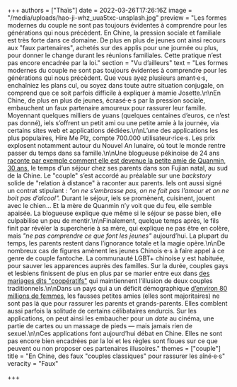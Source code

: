 +++
authors = ["Thaïs"]
date = 2022-03-26T17:26:16Z
image = "/media/uploads/hao-ji-whz_uua5txc-unsplash.jpg"
preview = "Les formes modernes du couple ne sont pas toujours évidentes à comprendre pour les générations qui nous précèdent. En Chine, la pression sociale et familiale est très forte dans ce domaine. De plus en plus de jeunes ont ainsi recours aux \"faux partenaires\", achetés sur des applis pour une journée ou plus, pour donner le change durant les réunions familiales. Cette pratique n’est pas encore encadrée par la loi."
section = "Vu d’ailleurs"
text = "Les formes modernes du couple ne sont pas toujours évidentes à comprendre pour les générations qui nous précèdent. Que vous ayez plusieurs amant·e·s, enchaîniez les plans cul, ou soyez dans toute autre situation conjugale, on comprend que ce soit parfois difficile à expliquer à mamie Josette.\n\nEn Chine, de plus en plus de jeunes, écrasé·e·s par la pression sociale, embauchent un faux partenaire amoureux pour rassurer leur famille. Moyennant quelques milliers de yuans (quelques centaines d’euros, ce n’est pas donné), iels s’offrent un petit ami ou une petite amie à la journée, via certains sites web et applications dédiées.\n\nL’une des applications les plus populaires, Hire Me Plz, compte 700.000 utilisateur·rice·s. Les prix explosent notamment autour du Nouvel An lunaire, où tout le monde rentre passer du temps dans sa famille.\n\nUne blogueuse pékinoise de 24 ans[ raconte par exemple comment elle est devenue la petite amie de Quanmin, 30 ans,](https://www.reuters.com/article/us-lunar-newyear-china-girlfriend-idUSKBN15A1NY) le temps d’un séjour chez ses parents dans son Fujian natal, au sud de la Chine. Le \"couple\" s’est accordé au préalable sur une _backstory_ solide de \"relation à distance\" à raconter aux parents. Iels ont aussi signé un contrat stipulant&nbsp;: _\"on ne s’embrasse pas, on ne fait pas l’amour et on ne boit pas d’alcool\"._ Durant le séjour, iels se promènent, cuisinent, jouent avec le chien... Et la mère de Quanmin n’y voit que du feu, elle semble apaisée. La blogueuse explique que même si le séjour se passe bien, elle culpabilise un peu de mentir.\n\nFinalement, quelque temps après, le fils finit par révéler la supercherie à sa mère, qui explique ne pas être en colère, mais _\"ne pas comprendre ce que font les jeunes\"_ aujourd’hui. La plupart du temps, les parents restent dans l’ignorance totale et la magie opère.\n\nDe nombreux cas de figures amènent les jeunes Chinois·e·s à faire appel à ce genre de couple fantoche. La communauté LGBT+ chinoise y est habituée, pour sauver les apparences auprès des familles. Sur la durée, couples gays et lesbiens finissent de plus en plus par se marier entre eux dans [des mariages dits \"coopératifs\"](https://www.france24.com/en/20171121-secrets-wives-gay-chinese-hide-behind-sham-marriage) qui maintiennent l’illusion de deux couples traditionnels.\n\nDans un pays qui a un déficit démographique [d’environ 80 millions de femmes,](https://www.ouest-france.fr/monde/chine/demographie-il-manquerait-80-millions-de-femmes-en-chine-et-en-inde-6188746) les fausses petites amies (elles sont majoritaires) ne sont pas là que pour rassurer les parents et grands-parents. Elles comblent aussi parfois la solitude de certains célibataires endurcis. Sur les applications, on peut ainsi les embaucher pour un _date_ au cinéma, une partie de cartes ou un massage de pieds&nbsp;&mdash;&nbsp;mais jamais rien de sexuel.\n\nCes applications font aujourd’hui débat en Chine. Elles ne sont pas encore bien encadrées par la loi et les règles sont floues sur ce que peuvent ou non proposer ces partenaires illusoires."
themes = ["couple"]
title = "En Chine, des faux \"couples classiques\" pour rassurer les aîné·e·s"
veracity = "Faux"

+++
